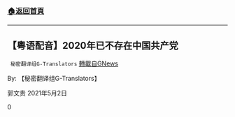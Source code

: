 ###  [:house:返回首頁](https://github.com/ourhimalayas/txt)
---

## 【粤语配音】2020年已不存在中国共产党
` 秘密翻译组G-Translators` [轉載自GNews](https://gnews.org/zh-hans/1193340/)

By: 【秘密翻译组G-Translators】

郭文贵
2021年5月2日

0

